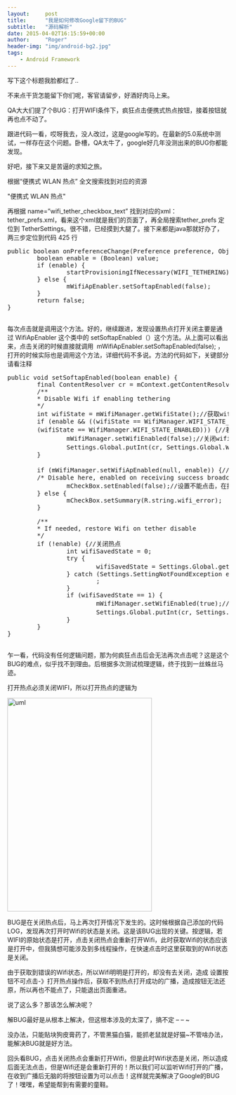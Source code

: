 ```yaml
---
layout:     post
title:      "我是如何修改Google留下的BUG"
subtitle:   "源码解析"
date: 2015-04-02T16:15:59+00:00
author:     "Roger"
header-img: "img/android-bg2.jpg"
tags:
    - Android Framework
---
```


写下这个标题我脸都红了..

不来点干货怎能留下你们呢，客官请留步，好酒好肉马上来。

QA大大们提了个BUG：打开WIFI条件下，疯狂点击便携式热点按钮，接着按钮就再也点不动了。

跟进代码一看，哎呀我去，没人改过，这是google写的。在最新的5.0系统中测试，一样存在这个问题。卧槽，QA太牛了，google好几年没测出来的BUG你都能发现。

好吧，接下来又是苦逼的求知之旅。

根据“便携式 WLAN 热点” 全文搜索找到对应的资源

<div class="codecolorer-container text twitlight" style="overflow:auto;white-space:nowrap;width:100%;">
  <div class="text codecolorer">
    <string name="wifi_tether_checkbox_text" msgid="1847167643625779136">"便携式 WLAN 热点"</string>
  </div>
</div>

再根据 name=&#8221;wifi\_tether\_checkbox\_text&#8221; 找到对应的xml：tether\_prefs.xml，看来这个xml就是我们的页面了，再全局搜索tether_prefs 定位到 TetherSettings。很不错，已经摸到大腿了。接下来都是java那就好办了，两三步定位到代码 425 行

<pre lang="java" line="0">public boolean onPreferenceChange(Preference preference, Object value) {
        boolean enable = (Boolean) value;
        if (enable) {
                startProvisioningIfNecessary(WIFI_TETHERING);
        } else {
                mWifiApEnabler.setSoftapEnabled(false);
        }
        return false;
}

</pre>

<!--more-->

每次点击就是调用这个方法。好的，继续跟进，发现设置热点打开关闭主要是通过 WifiApEnabler 这个类中的 setSoftapEnabled（）这个方法。从上面可以看出来，点击关闭的时候直接就调用  mWifiApEnabler.setSoftapEnabled(false); ，打开的时候实际也是调用这个方法，详细代码不多说。方法的代码如下，关键部分请看注释

<pre lang="java" line="0">public void setSoftapEnabled(boolean enable) {
        final ContentResolver cr = mContext.getContentResolver();
        /**
        * Disable Wifi if enabling tethering
        */
        int wifiState = mWifiManager.getWifiState();//获取wifi状态,因为打开热点是要关闭wifi的
        if (enable && ((wifiState == WifiManager.WIFI_STATE_ENABLING) ||
        (wifiState == WifiManager.WIFI_STATE_ENABLED))) {//若wifi为打开或打开中状态
                mWifiManager.setWifiEnabled(false);//关闭wifi
                Settings.Global.putInt(cr, Settings.Global.WIFI_SAVED_STATE, 1);//记录WIFI的状态
        }

        if (mWifiManager.setWifiApEnabled(null, enable)) {//判断是否能打开热点（飞行模式不能打开）
        /* Disable here, enabled on receiving success broadcast */
                mCheckBox.setEnabled(false);//设置不能点击，在接受到热点打开后设置可以点击，具体看源码handleWifiApStateChanged（）方法
        } else {
                mCheckBox.setSummary(R.string.wifi_error);
        }

        /**
        * If needed, restore Wifi on tether disable
        */
        if (!enable) {//关闭热点
                int wifiSavedState = 0;
                try {
                        wifiSavedState = Settings.Global.getInt(cr, Settings.Global.WIFI_SAVED_STATE);//获得打开热点前wifi的状态
                } catch (Settings.SettingNotFoundException e) {
                        ;
                }
                if (wifiSavedState == 1) {
                        mWifiManager.setWifiEnabled(true);//打开wifi
                        Settings.Global.putInt(cr, Settings.Global.WIFI_SAVED_STATE, 0);//状态恢复
                }
        }
}

</pre>

乍一看，代码没有任何逻辑问题，那为何疯狂点击后会无法再次点击呢？这是这个BUG的难点，似乎找不到理由。后根据多次测试梳理逻辑，终于找到一丝蛛丝马迹。

打开热点必须关闭WIFI，所以打开热点的逻辑为

[<img class="  wp-image-65 aligncenter" src="http://2.rogerbolg.sinaapp.com/wp-content/uploads/2015/04/uml-203x300.jpg" alt="uml" width="329" height="487" />](http://2.rogerbolg.sinaapp.com/wp-content/uploads/2015/04/uml.jpg)

BUG是在关闭热点后，马上再次打开情况下发生的。这时候根据自己添加的代码LOG，发现再次打开时Wifi的状态是关闭。这是该BUG出现的关键。按逻辑，若WIFI的原始状态是打开，点击关闭热点会重新打开Wifi，此时获取Wifi的状态应该是打开中，但我猜想可能涉及到多线程操作，在快速点击时这里获取到的Wifi状态是关闭。

由于获取到错误的Wifi状态，所以Wifi明明是打开的，却没有去关闭，造成 设置按钮不可点击-》打开热点操作后，获取不到热点打开成功的广播，造成按钮无法还原，所以再也不能点了，只能退出页面重进。

说了这么多？那该怎么解决呢？

解BUG最好是从根本上解决，但这根本涉及的太深了，搞不定 &#8211; &#8211; ~

没办法，只能贴块狗皮膏药了，不管黑猫白猫，能抓老鼠就是好猫~不管啥办法，能解决BUG就是好方法。

回头看BUG，点击关闭热点会重新打开Wifi，但是此时Wifi状态是关闭，所以造成后面无法点击，但是Wifi还是会重新打开的！所以我们可以监听Wifi打开的广播，在收到广播后无脑的将按钮设置为可以点击！这样就完美解决了Google的BUG了！嘿嘿，希望能帮到有需要的童鞋。